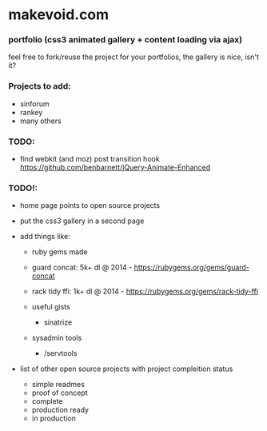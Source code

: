 # makevoid.com

### portfolio  (css3 animated gallery + content loading via ajax)

feel free to fork/reuse the project for your portfolios, the gallery is nice, isn't it?



### Projects to add:

- sinforum
- rankey
- many others


### TODO: 
  - find webkit (and moz) post transition hook
https://github.com/benbarnett/jQuery-Animate-Enhanced


### TODO!:

- home page points to open source projects
- put the css3 gallery in a second page

- add things like:
  - ruby gems made
   - guard concat:  5k+ dl @ 2014 - https://rubygems.org/gems/guard-concat 
   - rack tidy ffi: 1k+ dl @ 2014 - https://rubygems.org/gems/rack-tidy-ffi
  
  - useful gists
    - sinatrize
  
  - sysadmin tools
    - /servtools
    

- list of other open source projects with project compleition status
    - simple readmes
    - proof of concept
    - complete
    - production ready
    - in production
  
